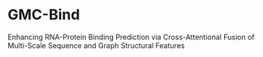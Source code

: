 # GMC-Bind
Enhancing RNA-Protein Binding Prediction via Cross-Attentional Fusion of Multi-Scale Sequence and Graph Structural Features
